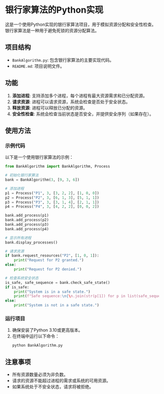 # 银行家算法的Python实现

这是一个使用Python实现的银行家算法项目，用于模拟资源分配和安全性检查。银行家算法是一种用于避免死锁的资源分配算法。

## 项目结构

- `BankAlgorithm.py`: 包含银行家算法的主要实现代码。
- `README.md`: 项目说明文件。

## 功能

1. **添加进程**: 支持添加多个进程，每个进程有最大资源需求和已分配资源。
2. **请求资源**: 进程可以请求资源，系统会检查是否处于安全状态。
3. **释放资源**: 进程可以释放已分配的资源。
4. **安全性检查**: 系统会检查当前状态是否安全，并提供安全序列（如果存在）。

## 使用方法

### 示例代码

以下是一个使用银行家算法的示例：

```python
from BankAlgorithm import BankAlgorithm, Process

# 初始化银行家算法
bank = BankAlgorithm(3, [9, 3, 6])

# 添加进程
p1 = Process("P1", 3, [3, 2, 2], [1, 0, 0])
p2 = Process("P2", 3, [6, 1, 3], [5, 1, 1])
p3 = Process("P3", 3, [3, 1, 4], [2, 1, 1])
p4 = Process("P4", 3, [4, 2, 2], [0, 0, 2])

bank.add_process(p1)
bank.add_process(p2)
bank.add_process(p3)
bank.add_process(p4)

# 显示所有进程
bank.display_processes()

# 请求资源
if bank.request_resources("P2", [1, 0, 1]):
    print("Request for P2 granted.")
else:
    print("Request for P2 denied.")

# 检查系统安全状态
is_safe, safe_sequence = bank.check_safe_state()
if is_safe:
    print("System is in a safe state.")
    print(f"Safe sequence:\n{\n.join(str(p[1]) for p in list(safe_sequence))}")
else:
    print("System is not in a safe state.")
```

### 运行项目

1. 确保安装了Python 3.10或更高版本。
2. 在终端中运行以下命令：
   ```bash
   python BankAlgorithm.py
   ```

## 注意事项

- 所有资源数量必须为非负数。
- 请求的资源不能超过进程的需求或系统的可用资源。
- 如果系统处于不安全状态，请求将被拒绝。
